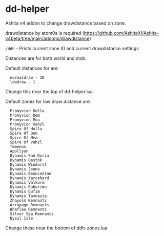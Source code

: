 # dd-helper
Ashita v4 addon to change drawdistance based on zone.

drawdistance by atom0s is required (https://github.com/AshitaXI/Ashita-v4beta/tree/main/addons/drawdistance)

`/ddh` - Prints current zone ID and current drawdistance settings

Distances are for both world and mob.

Default distances for are:
```
  normaldraw - 10
  lowdraw - 1
```
Change this near the top of dd-helper.lua

Default zones for low draw distance are:
```
  Promyvion Holla
  Promyvion Dem
  Promyvion Mea
  Promyvion Vahzl
  Spire Of Holla
  Spire Of Dem
  Spire Of Mea
  Spire Of Vahzl
  Temenos
  Apollyon
  Dynamis San Doria
  Dynamis Bastok
  Dynamis Windurst
  Dynamis Jeuno
  Dynamis Beaucedine
  Dynamis Xarcabard
  Dynamis Valkurm
  Dynamis Buburimu
  Dynamis Qufim
  Dynamis Tavnazia
  Zhayolm Remnants
  Arrapago Remnants
  Bhaflau Remnants
  Silver Sea Remnants
  Nyzul Isle
```
Change these near the bottom of ddh-zones.lua

